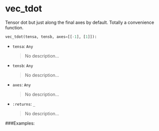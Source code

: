 # <a id="McUtils.McUtils.Numputils.VectorOps.vec_tdot">vec_tdot</a>

Tensor dot but just along the final axes by default. Totally a convenience function.

```python
vec_tdot(tensa, tensb, axes=[[-1], [1]]): 
```

- `tensa`: `Any`
    >No description...
- `tensb`: `Any`
    >No description...
- `axes`: `Any`
    >No description...
- `:returns`: `_`
    >No description...

###Examples:
